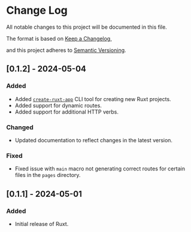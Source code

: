 # Change Log
All notable changes to this project will be documented in this file.

The format is based on [Keep a Changelog](https://keepachangelog.com/en/1.0.0/),

and this project adheres to [Semantic Versioning](https://semver.org/spec/v2.0.0.html).

## [0.1.2] - 2024-05-04
### Added
- Added [`create-ruxt-app`](https://github.com/duncanlutz/create-ruxt-app) CLI tool for creating new Ruxt projects.
- Added support for dynamic routes.
- Added support for additional HTTP verbs.

### Changed
- Updated documentation to reflect changes in the latest version.

### Fixed
- Fixed issue with `main` macro not generating correct routes for certain files in the `pages` directory.

## [0.1.1] - 2024-05-01
### Added
- Initial release of Ruxt.
